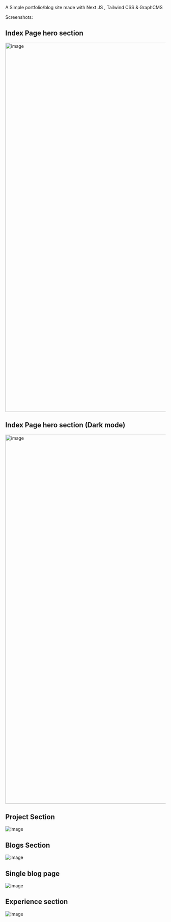 ---
---
A Simple portfolio/blog site made with Next JS , Tailwind CSS & GraphCMS

Screenshots:

## Index Page hero section 

<img width="1159" alt="image" src="https://github.com/fazleyrabby/portfolio-next/assets/26044286/0a5439cb-255c-412d-b560-740abb3969c5">

## Index Page hero section (Dark mode)

<img width="1159" alt="image" src="https://github.com/fazleyrabby/portfolio-next/assets/26044286/f069f391-b831-4847-aac1-b47f8636169f">

## Project Section 

![image](https://user-images.githubusercontent.com/26044286/155837906-09666b55-fd67-4757-aa3e-41ff50e2c72d.png)

## Blogs Section 

![image](https://user-images.githubusercontent.com/26044286/155837915-c34bc9d7-0c7c-4229-a0ea-9474bbe9d53d.png)

## Single blog page 

![image](https://user-images.githubusercontent.com/26044286/155837925-63d9d2f7-3b1c-4878-9757-5d6c235bfdee.png)

## Experience section
 
![image](https://user-images.githubusercontent.com/26044286/155837941-b3d47bef-d2cb-4cb9-8c47-b31e80fc3418.png)

